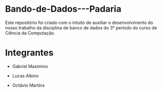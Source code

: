 # Bando-de-Dados---Padaria
Este repositório foi criado com o intuito de auxiliar o desenvolvimento do nosso trabalho da disciplina de banco de dados do 3° período do curso de Ciência da Computação.

# Integrantes
- Gabriel Maximino
 
- Lucas Albino
  
- Octávio Martins 
